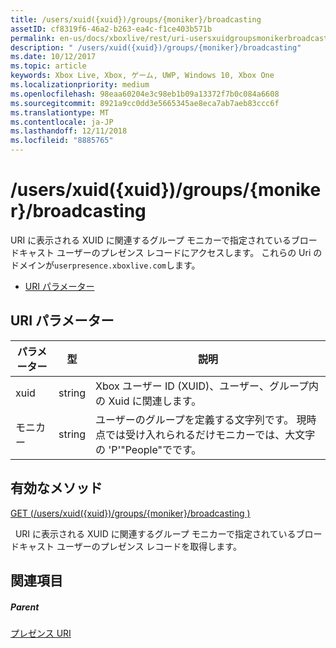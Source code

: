 ```yaml
---
title: /users/xuid({xuid})/groups/{moniker}/broadcasting
assetID: cf8319f6-46a2-b263-ea4c-f1ce403b571b
permalink: en-us/docs/xboxlive/rest/uri-usersxuidgroupsmonikerbroadcasting.html
description: " /users/xuid({xuid})/groups/{moniker}/broadcasting"
ms.date: 10/12/2017
ms.topic: article
keywords: Xbox Live, Xbox, ゲーム, UWP, Windows 10, Xbox One
ms.localizationpriority: medium
ms.openlocfilehash: 98eaa60204e3c98eb1b09a13372f7b0c084a6608
ms.sourcegitcommit: 8921a9cc0dd3e5665345ae8eca7ab7aeb83ccc6f
ms.translationtype: MT
ms.contentlocale: ja-JP
ms.lasthandoff: 12/11/2018
ms.locfileid: "8885765"
---
```

# <a name="usersxuidxuidgroupsmonikerbroadcasting"></a>/users/xuid({xuid})/groups/{moniker}/broadcasting
URI に表示される XUID に関連するグループ モニカーで指定されているブロードキャスト ユーザーのプレゼンス レコードにアクセスします。 これらの Uri のドメインが`userpresence.xboxlive.com`します。
 
  * [URI パラメーター](#ID4EV)
 
<a id="ID4EV"></a>

 
## <a name="uri-parameters"></a>URI パラメーター
 
| パラメーター| 型| 説明| 
| --- | --- | --- | 
| xuid| string| Xbox ユーザー ID (XUID)、ユーザー、グループ内の Xuid に関連します。| 
| モニカー| string| ユーザーのグループを定義する文字列です。 現時点では受け入れられるだけモニカーでは、大文字の 'P'"People"でです。| 
  
<a id="ID4E4B"></a>

 
## <a name="valid-methods"></a>有効なメソッド

[GET (/users/xuid({xuid})/groups/{moniker}/broadcasting )](uri-usersxuidgroupsmonikerbroadcastingget.md)

&nbsp;&nbsp;URI に表示される XUID に関連するグループ モニカーで指定されているブロードキャスト ユーザーのプレゼンス レコードを取得します。
 
<a id="ID4EHC"></a>

 
## <a name="see-also"></a>関連項目
 
<a id="ID4EJC"></a>

 
##### <a name="parent"></a>Parent 

[プレゼンス URI](atoc-reference-presence.md)

   